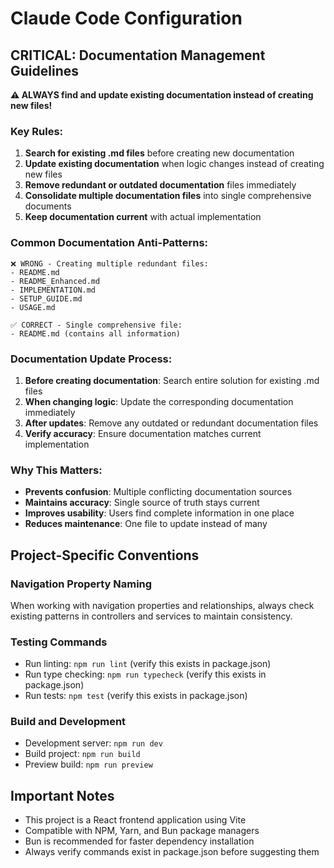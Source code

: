 # Claude Code Configuration

## CRITICAL: Documentation Management Guidelines

**⚠️ ALWAYS find and update existing documentation instead of creating new files!**

### Key Rules:
1. **Search for existing .md files** before creating new documentation
2. **Update existing documentation** when logic changes instead of creating new files
3. **Remove redundant or outdated documentation** files immediately
4. **Consolidate multiple documentation files** into single comprehensive documents
5. **Keep documentation current** with actual implementation

### Common Documentation Anti-Patterns:
```
❌ WRONG - Creating multiple redundant files:
- README.md
- README_Enhanced.md  
- IMPLEMENTATION.md
- SETUP_GUIDE.md
- USAGE.md

✅ CORRECT - Single comprehensive file:
- README.md (contains all information)
```

### Documentation Update Process:
1. **Before creating documentation**: Search entire solution for existing .md files
2. **When changing logic**: Update the corresponding documentation immediately
3. **After updates**: Remove any outdated or redundant documentation files
4. **Verify accuracy**: Ensure documentation matches current implementation

### Why This Matters:
- **Prevents confusion**: Multiple conflicting documentation sources
- **Maintains accuracy**: Single source of truth stays current
- **Improves usability**: Users find complete information in one place
- **Reduces maintenance**: One file to update instead of many

## Project-Specific Conventions

### Navigation Property Naming
When working with navigation properties and relationships, always check existing patterns in controllers and services to maintain consistency.

### Testing Commands
- Run linting: `npm run lint` (verify this exists in package.json)
- Run type checking: `npm run typecheck` (verify this exists in package.json)
- Run tests: `npm test` (verify this exists in package.json)

### Build and Development
- Development server: `npm run dev`
- Build project: `npm run build`
- Preview build: `npm run preview`

## Important Notes
- This project is a React frontend application using Vite
- Compatible with NPM, Yarn, and Bun package managers  
- Bun is recommended for faster dependency installation
- Always verify commands exist in package.json before suggesting them